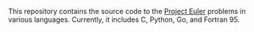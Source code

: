 This repository contains the source code to the [Project Euler](https://projecteuler.net/ "Project Euler") problems in various languages.
Currently, it includes C, Python, Go, and Fortran 95.

